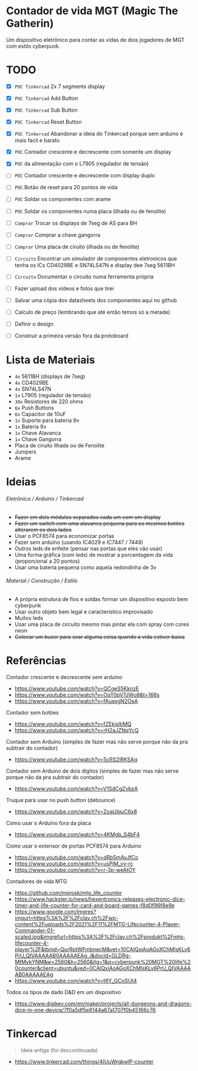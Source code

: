 # Contador de vida MGT (Magic The Gatherin)

Um dispositivo eletrônico para contar as vidas de dois jogadores de MGT com estilo cyberpunk.

# TODO
- [x] `POC Tinkercad` 2x 7 segments display
- [x] `POC Tinkercad` Add Button
- [x] `POC Tinkercad` Sub Button
- [x] `POC Tinkercad` Reset Button
- [x] `POC Tinkercad` Abandonar a ideia do Tinkercad porque sem arduino é mais facil e barato

- [x] `POC` Contador crescente e decrescente com somente um display
- [x] `POC` da alimentação com o L7905 (regulador de tensão)
- [ ] `POC` Contador crescente e decrescente com display duplo
- [ ] `POC` Botão de reset para 20 pontos de vida
- [ ] `POC` Soldar os componentes com arame
- [ ] `POC` Soldar os componentes numa placa (ilhada ou de fenolite)

- [ ] `Comprar` Trocar os displays de 7seg de AS para BH
- [ ] `Comprar` Comprar a chave gangorra
- [ ] `Comprar` Uma placa de ciruito (ilhada ou de fenolite)

- [ ] `Circuito` Encontrar um simulador de componentes eletronicos que tenha os ICs CD4029BE e SN74LS47N e display dee 7seg 5611BH
- [ ] `Circuito` Documentar o circuito numa ferramenta própria

- [ ] Fazer upload dos videos e fotos que tirei
- [ ] Salvar uma cópia dos datasheets dos componentes aqui no github
- [ ] Calculo de preço (lembrando que até então temos só a metade)
- [ ] Definir o design
- [ ] Construir a primeira versão fora da protoboard


# Lista de Materiais
- `4x` 5611BH (displays de 7seg)
- `4x` CD4029BE
- `4x` SN74LS47N
- `1x` L7905 (regulador de tensão)
- `30x` Resistores de 220 ohms
- `6x` Push Buttons
- `6x` Capacitor de 10uF
- `1x` Suporte para bateria 9v
- `1x` Bateria 9v
- `1x` Chave Alavanca
- `1x` Chave Gangorra
- Placa de ciruito Ilhada ou de Fenolite
- Jumpers
- Arame


# Ideias
###### Eletrônica / Arduino / Tinkercad
- <s>Fazer em dois módulos separados cada um com um display</s>
- <s>Fazer um switch com uma alavanca pequena para os mesmos botões alterarem os dois lados</s>
- Usar o PCF8574 para economizar portas
- Fazer sem arduino (usando IC4029 e IC7447 / 7448)
- Outros leds de enfeite (pensar nas portas que eles vão usar)
- Uma forma gráfica (com leds) de mostrar a porcentagem da vida (proporcional a 20 pontos)
- Usar uma bateria pequena como aquela redondinha de 3v

###### Material / Construção / Estilo
- A própria estrutura de fios e soldas formar um dispositivo exposto bem cyberpunk
- Usar outro objeto bem legal e característico improvisado
- Muitos leds
- Usar uma placa de circuito mesmo mas pintar ela com spray com cores neon
- <s>Colocar um buser para soar alguma coisa quando a vida estiver baixa</s>


# Referências

Contador crescente e decrescente sem arduino
- https://www.youtube.com/watch?v=QCqeS5KknzE
- https://www.youtube.com/watch?v=OqT0pV7JWu8&t=168s
- https://www.youtube.com/watch?v=fAuexgN2OsA

Contador sem botões
- https://www.youtube.com/watch?v=fZEkisltjMQ
- https://www.youtube.com/watch?v=rH2aJZNqYcQ

Contador sem Arduino (simples de fazer mas não serve porque não da pra subtrair do contador)
- https://www.youtube.com/watch?v=5cRS2lRKSAg

Contador sem Arduino de dois dígitos (simples de fazer mas não serve porque não da pra subtrair do contador)
- https://www.youtube.com/watch?v=V1SdCgZvbzA

Truque para usar no push button (debounce)
- https://www.youtube.com/watch?v=ZoaUlquC6x8

Como usar o Arduino fora da placa
- https://www.youtube.com/watch?v=4KMgb_S4bF4

Como usar o extensor de portas PCF8574 para Arduino
- https://www.youtube.com/watch?v=dRb5mAvJfCo
- https://www.youtube.com/watch?v=usPiM_vv-rc
- https://www.youtube.com/watch?v=r-3p-weAtOY

Contadores de vida MTG
- https://github.com/mprosk/mtg_life_counter
- https://www.hackster.io/news/hexentronics-releases-electronic-dice-timer-and-life-counter-for-card-and-board-games-f8d0f96f8e9e
- https://www.google.com/imgres?imgurl=https%3A%2F%2Fclay.ch%2Fwp-content%2Fuploads%2F2021%2F11%2FMTG-Lifecounter-4-Player-Commander-01-scaled.jpg&imgrefurl=https%3A%2F%2Fclay.ch%2Fprodukt%2Fmtg-lifecounter-4-player%2F&tbnid=QurRptWFmbnecM&vet=10CAIQxiAoAGoXChMIsKLv6PrU_QIVAAAAAB0AAAAAEAg..i&docid=GLDRg-MtMykYNM&w=2560&h=2560&itg=1&q=cyberpunk%20MGT%20life%20counter&client=ubuntu&ved=0CAIQxiAoAGoXChMIsKLv6PrU_QIVAAAAAB0AAAAAEAg
- https://www.youtube.com/watch?v=t6Y_GCoSUt4

Todos os tipos de dado D&D em um dispositivo
- https://www.digikey.com/en/maker/projects/all-dungeons-and-dragons-dice-in-one-device/7f0a5df5e8144a67a1707f0b45166c76


# Tinkercad
> Ideia antiga (foi descontinuada)
- https://www.tinkercad.com/things/4IUuWrgkwlP-counter
